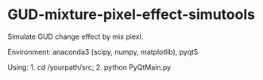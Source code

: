 # GUD-mixture-pixel-effect-simutools

Simulate GUD change effect by mix piexl.

Environment: anaconda3 (scipy, numpy, matplotlib), pyqt5

Using: 
		1. cd /yourpath/src; 
		2. python PyQtMain.py